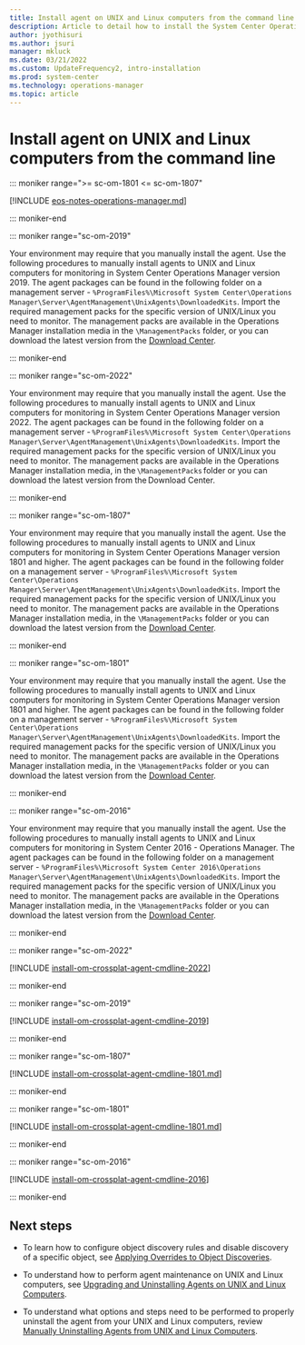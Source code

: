 ```yaml
---
title: Install agent on UNIX and Linux computers from the command line
description: Article to detail how to install the System Center Operations Manager agent manually on UNIX and Linux computers.
author: jyothisuri
ms.author: jsuri
manager: mkluck
ms.date: 03/21/2022
ms.custom: UpdateFrequency2, intro-installation
ms.prod: system-center
ms.technology: operations-manager
ms.topic: article
---
```


# Install agent on UNIX and Linux computers from the command line

::: moniker range=">= sc-om-1801 <= sc-om-1807"

[!INCLUDE [eos-notes-operations-manager.md](../includes/eos-notes-operations-manager.md)]

::: moniker-end

::: moniker range="sc-om-2019"

Your environment may require that you manually install the agent. Use the following procedures to manually install agents to UNIX and Linux computers for monitoring in System Center Operations Manager version 2019. The agent packages can be found in the following folder on a management server - `%ProgramFiles%\Microsoft System Center\Operations Manager\Server\AgentManagement\UnixAgents\DownloadedKits`. Import the required management packs for the specific version of UNIX/Linux you need to monitor. The management packs are available in the Operations Manager installation media in the `\ManagementPacks` folder, or you can download the latest version from the [Download Center](https://www.microsoft.com/download/details.aspx?id=58208).

::: moniker-end

::: moniker range="sc-om-2022"

Your environment may require that you manually install the agent. Use the following procedures to manually install agents to UNIX and Linux computers for monitoring in System Center Operations Manager version 2022. The agent packages can be found in the following folder on a management server - `%ProgramFiles%\Microsoft System Center\Operations Manager\Server\AgentManagement\UnixAgents\DownloadedKits`. Import the required management packs for the specific version of UNIX/Linux you need to monitor. The management packs are available in the Operations Manager installation media, in the `\ManagementPacks` folder or you can download the latest version from the Download Center.

::: moniker-end

::: moniker range="sc-om-1807"

Your environment may require that you manually install the agent. Use the following procedures to manually install agents to UNIX and Linux computers for monitoring in System Center Operations Manager version 1801 and higher. The agent packages can be found in the following folder on a management server - `%ProgramFiles%\Microsoft System Center\Operations Manager\Server\AgentManagement\UnixAgents\DownloadedKits`. Import the required management packs for the specific version of UNIX/Linux you need to monitor. The management packs are available in the Operations Manager installation media, in the `\ManagementPacks` folder or you can download the latest version from the [Download Center](https://www.microsoft.com/download/details.aspx?id=58208).

::: moniker-end

::: moniker range="sc-om-1801"

Your environment may require that you manually install the agent. Use the following procedures to manually install agents to UNIX and Linux computers for monitoring in System Center Operations Manager version 1801 and higher. The agent packages can be found in the following folder on a management server - `%ProgramFiles%\Microsoft System Center\Operations Manager\Server\AgentManagement\UnixAgents\DownloadedKits`. Import the required management packs for the specific version of UNIX/Linux you need to monitor. The management packs are available in the Operations Manager installation media, in the `\ManagementPacks` folder or you can download the latest version from the [Download Center](https://www.microsoft.com/download/details.aspx?id=58208).

::: moniker-end

::: moniker range="sc-om-2016"

Your environment may require that you manually install the agent. Use the following procedures to manually install agents to UNIX and Linux computers for monitoring in System Center 2016 - Operations Manager.  The agent packages can be found in the following folder on a management server - `%ProgramFiles%\Microsoft System Center 2016\Operations Manager\Server\AgentManagement\UnixAgents\DownloadedKits`. Import the required management packs for the specific version of UNIX/Linux you need to monitor. The management packs are available in the Operations Manager installation media, in the `\ManagementPacks` folder or you can download the latest version from the [Download Center](https://www.microsoft.com/download/details.aspx?id=58208).

::: moniker-end

::: moniker range="sc-om-2022"

[!INCLUDE [install-om-crossplat-agent-cmdline-2022](../includes/install-om-crossplat-agent-cmdline-2022.md)]

::: moniker-end

::: moniker range="sc-om-2019"

[!INCLUDE [install-om-crossplat-agent-cmdline-2019](../includes/install-om-crossplat-agent-cmdline-2019.md)]

::: moniker-end

::: moniker range="sc-om-1807"

[!INCLUDE [install-om-crossplat-agent-cmdline-1801.md](../includes/install-om-crossplat-agent-cmdline-1801.md)]

::: moniker-end

::: moniker range="sc-om-1801"

[!INCLUDE [install-om-crossplat-agent-cmdline-1801.md](../includes/install-om-crossplat-agent-cmdline-1801.md)]

::: moniker-end

::: moniker range="sc-om-2016"

[!INCLUDE [install-om-crossplat-agent-cmdline-2016](../includes/install-om-crossplat-agent-cmdline-2016.md)]

::: moniker-end

## Next steps

- To learn how to configure object discovery rules and disable discovery of a specific object, see [Applying Overrides to Object Discoveries](~/scom/manage-apply-overrides-object-discovery.md).

- To understand how to perform agent maintenance on UNIX and Linux computers, see [Upgrading and Uninstalling Agents on UNIX and Linux Computers](~/scom/manage-upgrade-uninstall-crossplat-agent.md).

- To understand what options and steps need to be performed to properly uninstall the agent from your UNIX and Linux computers, review [Manually Uninstalling Agents from UNIX and Linux Computers](~/scom/manage-uninstall-crossplat-agent.md).  

